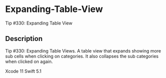 # Expanding-Table-View
Tip #330: Expanding Table View

## Description
Tip #330: Expanding Table Views. A table view that expands showing more sub cells when clicking on categories. It also collapses the sub categories when clicked on again.

Xcode 11
Swift 5.1
